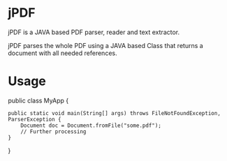 jPDF
====

jPDF is a JAVA based PDF parser, reader and text extractor.

jPDF parses the whole PDF using a JAVA based Class that returns a document with all needed references.

Usage
=====

public class MyApp {

	public static void main(String[] args) throws FileNotFoundException, ParserException {
		Document doc = Document.fromFile("some.pdf");
		// Further processing
	}
}
